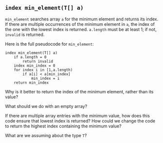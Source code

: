 ## `index min_element(T[] a)`

`min_element` searches array `a` for the minimum element and returns its index.
If there are multiple occurrences of the minimum element in `a`, the index of the one with the lowest index is returned.
`a.length` must be at least 1; if not, `invalid` is returned.

Here is the full pseudocode for `min_element`:
```
index min_element(T[] a)
    if a.length = 0
        return invalid
    index min_index = 0
    for index i in [1,a.length)
        if a[i] < a[min_index]
            min_index = i
    return min_index
```
Why is it better to return the index of the minimum element, rather than its value?

What should we do with an empty array?

If there are multiple array entries with the minimum value,
how does this code ensure that lowest index is returned?
How could we change the code to return the highest index
containing the minimum value?

What are we assuming about the type `T`?
